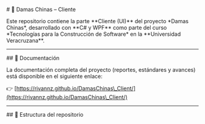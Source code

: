 \# 🧩 Damas Chinas – Cliente



Este repositorio contiene la parte \*\*Cliente (UI)\*\* del proyecto \*Damas Chinas\*, desarrollado con \*\*C# y WPF\*\* como parte del curso \*Tecnologías para la Construcción de Software\* en la \*\*Universidad Veracruzana\*\*.



---



\## 📘 Documentación

La documentación completa del proyecto (reportes, estándares y avances) está disponible en el siguiente enlace:



👉 \[https://rivannz.github.io/DamasChinas\_Client/](https://rivannz.github.io/DamasChinas\_Client/)



---



\## 📂 Estructura del repositorio





